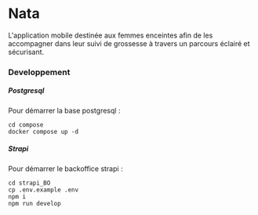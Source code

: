 # Nata

L'application mobile destinée aux femmes enceintes afin de les accompagner dans leur suivi de grossesse à travers un parcours éclairé et sécurisant.

### Developpement

##### Postgresql

Pour démarrer la base postgresql : 

```
cd compose
docker compose up -d
```

##### Strapi

Pour démarrer le backoffice strapi : 

```
cd strapi_BO
cp .env.example .env
npm i
npm run develop
